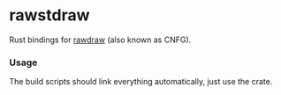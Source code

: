 # rawstdraw
Rust bindings for [rawdraw](https://github.com/cntools/rawdraw) (also known as CNFG).

### Usage
The build scripts should link everything automatically, just use the crate.
